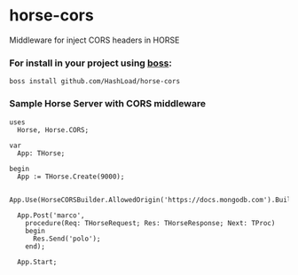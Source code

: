 # horse-cors
Middleware for inject CORS headers in HORSE

### For install in your project using [boss](https://github.com/HashLoad/boss):
`boss install github.com/HashLoad/horse-cors`

### Sample Horse Server with CORS middleware
```delphi
uses
  Horse, Horse.CORS;

var
  App: THorse;

begin
  App := THorse.Create(9000);

  App.Use(HorseCORSBuilder.AllowedOrigin('https://docs.mongodb.com').Build());
  
  App.Post('marco',
    procedure(Req: THorseRequest; Res: THorseResponse; Next: TProc)
    begin
      Res.Send('polo');
    end);

  App.Start;
```
